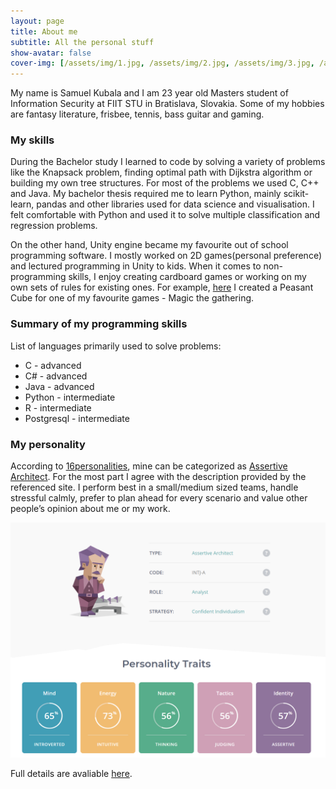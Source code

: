 ```yaml
---
layout: page
title: About me
subtitle: All the personal stuff
show-avatar: false
cover-img: [/assets/img/1.jpg, /assets/img/2.jpg, /assets/img/3.jpg, /assets/img/4.jpg]
---
```


My name is Samuel Kubala and I am 23 year old Masters student of Information Security at FIIT STU in Bratislava, Slovakia. Some of my hobbies are fantasy literature, frisbee, tennis, bass guitar and gaming.

### My skills
During the Bachelor study I learned to code by solving a variety of problems like the Knapsack problem, finding optimal path with Dijkstra algorithm or building my own tree structures. For most of the problems we used C, C++ and Java.
My bachelor thesis required me to learn Python, mainly scikit-learn, pandas and other libraries used for data science and visualisation. I felt comfortable with Python and used it to solve multiple classification and regression problems.

On the other hand, Unity engine became my favourite out of school programming software. I mostly worked on 2D games(personal preference) and lectured programming in Unity to kids.
When it comes to non-programming skills, I enjoy creating cardboard games or working on my own sets of rules for existing ones. For example, [here](https://cubecobra.com/cube/list/5edf553764abb70f9b2f0ffa) I created a Peasant Cube for one of my favourite games - Magic the gathering.

### Summary of my programming skills  
List of languages primarily used to solve problems:
- C - advanced
- C# - advanced
- Java - advanced
- Python - intermediate
- R - intermediate
- Postgresql - intermediate

### My personality
According to [16personalities](https://www.16personalities.com/), mine can be categorized as [Assertive Architect](https://www.16personalities.com/intj-personality). For the most part I agree with the description provided by the referenced site. I perform best in a small/medium sized teams, handle stressful calmly, prefer to plan ahead for every scenario and value other people’s opinion about me or my work. 

![persona](/assets/img/personal.png)

Full details are avaliable [here](https://www.16personalities.com/profiles/f3103437a144d).

